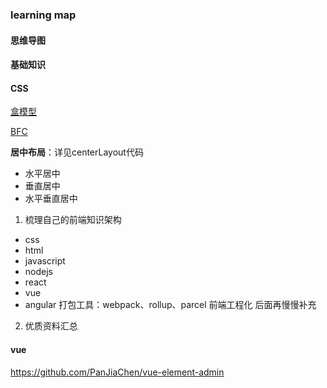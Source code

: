 ### learning map
#### 思维导图

#### 基础知识
#### CSS
[盒模型](./css/boxModel.md "盒模型")

[BFC](./css/bfc.md "BFC")

**居中布局**：详见centerLayout代码
* 水平居中
* 垂直居中
* 水平垂直居中






1. 梳理自己的前端知识架构
* css
* html
* javascript
* nodejs
* react
* vue
* angular
打包工具：webpack、rollup、parcel
前端工程化
后面再慢慢补充

2. 优质资料汇总
#### vue
https://github.com/PanJiaChen/vue-element-admin

